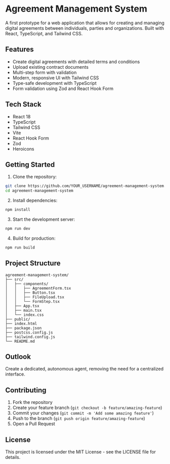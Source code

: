 # Agreement Management System

A first prototype for a web application that allows for creating and managing digital agreements between individuals, parties and organizations.
Built with React, TypeScript, and Tailwind CSS.

## Features

- Create digital agreements with detailed terms and conditions
- Upload existing contract documents
- Multi-step form with validation
- Modern, responsive UI with Tailwind CSS
- Type-safe development with TypeScript
- Form validation using Zod and React Hook Form

## Tech Stack

- React 18
- TypeScript
- Tailwind CSS
- Vite
- React Hook Form
- Zod
- Heroicons

## Getting Started

1. Clone the repository:
```bash
git clone https://github.com/YOUR_USERNAME/agreement-management-system.git
cd agreement-management-system
```

2. Install dependencies:
```bash
npm install
```

3. Start the development server:
```bash
npm run dev
```

4. Build for production:
```bash
npm run build
```

## Project Structure

```
agreement-management-system/
├── src/
│   ├── components/
│   │   ├── AgreementForm.tsx
│   │   ├── Button.tsx
│   │   ├── FileUpload.tsx
│   │   └── FormStep.tsx
│   ├── App.tsx
│   ├── main.tsx
│   └── index.css
├── public/
├── index.html
├── package.json
├── postcss.config.js
├── tailwind.config.js
└── README.md
```

## Outlook
Create a dedicated, autonomous agent, removing the need for a centralized interface.

## Contributing

1. Fork the repository
2. Create your feature branch (`git checkout -b feature/amazing-feature`)
3. Commit your changes (`git commit -m 'Add some amazing feature'`)
4. Push to the branch (`git push origin feature/amazing-feature`)
5. Open a Pull Request

## License

This project is licensed under the MIT License - see the LICENSE file for details.
